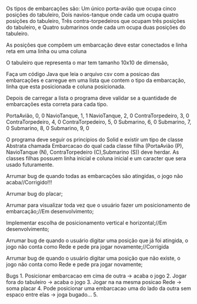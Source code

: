 Os tipos de embarcações são:
Um único porta-avião que ocupa cinco posições do 
tabuleiro,
Dois navios-tanque onde cada um
ocupa quatro posições do tabuleiro,
Três contra-torpedeiros que ocupam três posições 
do tabuleiro, e
Quatro submarinos onde cada um ocupa duas
posições do tabuleiro.

As posições que compõem um
embarcação deve estar conectados e linha reta em uma linha ou uma coluna

O tabuleiro que representa o mar tem tamanho 
10x10 de dimensão,

Faça um código Java que leia o arquivo csv 
com a posicao das embarcações e carregue em uma lista que contem o tipo da embarcação, linha que esta posicionada e coluna posicionada.

Depois de carregar a lista o programa deve validar se a quantidade de embarcações esta correta para cada tipo.

PortaAvião, 0, 0
NavioTanque, 1, 1
NavioTanque, 2, 0
ContraTorpedeiro, 3, 0
ContraTorpedeiro, 4, 0
ContraTorpedeiro, 5, 0
Submarino, 6, 0
Submarino, 7, 0
Submarino, 8, 0
Submarino, 9, 0

O programa deve seguir os principios do Solid e existir
um tipo de classe Abstrata chamada Embarcacao do
qual cada classe filha
(PortaAvião (P), NavioTanque (N), ContraTorpedeiro 
(C),Submarino (S)) deve herdar. As classes filhas possuem linha inicial e
coluna inicial e um caracter que sera 
usado futuramente.

Arrumar bug de quando todas as embarcações são atingidas, o jogo não acaba//Corrigido!!!

Arrumar bug do placar;

Arrumar para visualizar toda vez que o usuário fazer um posicionamento de embarcação;//Em desenvolvimento;

Implementar escolha de posicionamento vertical e horizontal;//Em desenvolvimento;

Arrumar bug de quando o usuário digitar uma posição que já foi atingida, o jogo não conta como Rede e pede pra jogar novamente;//Corrigida


Arrumar bug de quando o usuário digitar uma posição que não existe, o jogo não conta como Rede e pede pra jogar novamente;

Bugs
    1. Posicionar embarcacao em cima de outra -> acaba o jogo
    2. Jogar fora do tabuleiro -> acaba o jogo
    3. Jogar na na mesma posicao Rede -> soma placar
    4. Pode posicionar uma embarcacao uma do lado da outra sem espaco entre elas -> joga bugado...
    5. 

